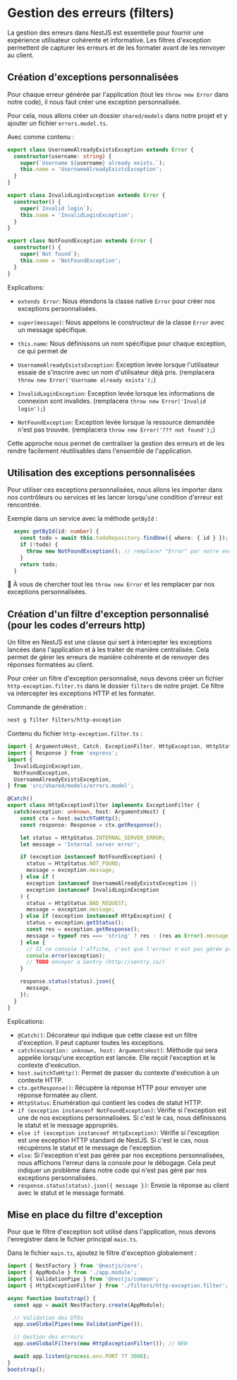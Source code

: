 # Gestion des erreurs (filters)

La gestion des erreurs dans NestJS est essentielle pour fournir une expérience utilisateur cohérente et informative. Les
filtres d'exception permettent de capturer les erreurs et de les formater avant de les renvoyer au client.

## Création d'exceptions personnalisées

Pour chaque erreur générée par l'application (tout les `throw new Error` dans notre code), il nous faut créer une exception personnalisée.

Pour cela, nous allons créer un dossier `shared/models` dans notre projet et y ajouter un fichier `errors.model.ts`.

Avec comme contenu :

```typescript
export class UsernameAlreadyExistsException extends Error {
  constructor(username: string) {
    super(`Username ${username} already exists.`);
    this.name = 'UsernameAlreadyExistsException';
  }
}

export class InvalidLoginException extends Error {
  constructor() {
    super(`Invalid login`);
    this.name = 'InvalidLoginException';
  }
}

export class NotFoundException extends Error {
  constructor() {
    super(`Not found`);
    this.name = 'NotFoundException';
  }
}
```

Explications:

- `extends Error`: Nous étendons la classe native `Error` pour créer nos exceptions personnalisées.
- `super(message)`: Nous appelons le constructeur de la classe `Error` avec un message spécifique.
- `this.name`: Nous définissons un nom spécifique pour chaque exception, ce qui permet de

- `UsernameAlreadyExistsException`: Exception levée lorsque l'utilisateur essaie de s'inscrire avec un nom d'utilisateur déjà pris. (remplacera `throw new Error('Username already exists');`)
- `InvalidLoginException`: Exception levée lorsque les informations de connexion sont invalides. (remplacera `throw new Error('Invalid login');`)
- `NotFoundException`: Exception levée lorsque la ressource demandée n'est pas trouvée. (remplacera `throw new Error('??? not found');`)

Cette approche nous permet de centraliser la gestion des erreurs et de les rendre facilement réutilisables dans l'ensemble de l'application.

## Utilisation des exceptions personnalisées

Pour utiliser ces exceptions personnalisées, nous allons les importer dans nos contrôleurs ou services et les lancer lorsqu'une condition d'erreur est rencontrée.

Exemple dans un service avec la méthode `getById` :

```typescript
  async getById(id: number) {
    const todo = await this.todoRepository.findOne({ where: { id } });
    if (!todo) {
      throw new NotFoundException(); // remplacer "Error" par notre exception personnalisée "NotFoundException"
    }
    return todo;
  }
```

🔎 À vous de chercher tout les `throw new Error` et les remplacer par nos exceptions personnalisées.

## Création d'un filtre d'exception personnalisé (pour les codes d'erreurs http)

Un filtre en NestJS est une classe qui sert à intercepter les exceptions lancées dans l'application et à les traiter de manière centralisée. Cela permet de gérer les erreurs de manière cohérente et de renvoyer des réponses formatées au client.

Pour créer un filtre d'exception personnalisé, nous devons créer un fichier `http-exception.filter.ts` dans le dossier
`filters` de notre projet. Ce filtre va intercepter les exceptions HTTP et les formater.

Commande de génération :

```bash
nest g filter filters/http-exception
```

Contenu du fichier `http-exception.filter.ts` :

```typescript
import { ArgumentsHost, Catch, ExceptionFilter, HttpException, HttpStatus } from '@nestjs/common';
import { Response } from 'express';
import {
  InvalidLoginException,
  NotFoundException,
  UsernameAlreadyExistsException,
} from 'src/shared/models/errors.model';

@Catch()
export class HttpExceptionFilter implements ExceptionFilter {
  catch(exception: unknown, host: ArgumentsHost) {
    const ctx = host.switchToHttp();
    const response: Response = ctx.getResponse();

    let status = HttpStatus.INTERNAL_SERVER_ERROR;
    let message = 'Internal server error';

    if (exception instanceof NotFoundException) {
      status = HttpStatus.NOT_FOUND;
      message = exception.message;
    } else if (
      exception instanceof UsernameAlreadyExistsException ||
      exception instanceof InvalidLoginException
    ) {
      status = HttpStatus.BAD_REQUEST;
      message = exception.message;
    } else if (exception instanceof HttpException) {
      status = exception.getStatus();
      const res = exception.getResponse();
      message = typeof res === 'string' ? res : (res as Error).message || message;
    } else {
      // SI ce console l'affiche, c'est que l'erreur n'est pas gérée par nos exceptions personnalisées et qu'il y a un problème dans notre code. 🚑🚑🚑
      console.error(exception);
      // TODO envoyer a Sentry (http://sentry.io/)
    }

    response.status(status).json({
      message,
    });
  }
}
```

Explications:

- `@Catch()`: Décorateur qui indique que cette classe est un filtre d'exception. Il peut capturer toutes les exceptions.
- `catch(exception: unknown, host: ArgumentsHost)`: Méthode qui sera appelée lorsqu'une exception est lancée. Elle reçoit l'exception et le contexte d'exécution.
- `host.switchToHttp()`: Permet de passer du contexte d'exécution à un contexte HTTP.
- `ctx.getResponse()`: Récupère la réponse HTTP pour envoyer une réponse formatée au client.
- `HttpStatus`: Enumération qui contient les codes de statut HTTP.
- `if (exception instanceof NotFoundException)`: Vérifie si l'exception est une de nos exceptions personnalisées. Si c'est le cas, nous définissons le statut et le message appropriés.
- `else if (exception instanceof HttpException)`: Vérifie si l'exception est une exception HTTP standard de NestJS. Si c'est le cas, nous récupérons le statut et le message de l'exception.
- `else`: Si l'exception n'est pas gérée par nos exceptions personnalisées, nous affichons l'erreur dans la console pour le débogage. Cela peut indiquer un problème dans notre code qui n'est pas géré par nos exceptions personnalisées.
- `response.status(status).json({ message })`: Envoie la réponse au client avec le statut et le message formaté.

## Mise en place du filtre d'exception

Pour que le filtre d'exception soit utilisé dans l'application, nous devons l'enregistrer dans le fichier principal `main.ts`.

Dans le fichier `main.ts`, ajoutez le filtre d'exception globalement :

```typescript
import { NestFactory } from '@nestjs/core';
import { AppModule } from './app.module';
import { ValidationPipe } from '@nestjs/common';
import { HttpExceptionFilter } from './filters/http-exception.filter';

async function bootstrap() {
  const app = await NestFactory.create(AppModule);

  // Validation des DTOs
  app.useGlobalPipes(new ValidationPipe());

  // Gestion des erreurs
  app.useGlobalFilters(new HttpExceptionFilter()); // NEW

  await app.listen(process.env.PORT ?? 3000);
}
bootstrap();
```
